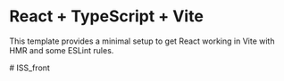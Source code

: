 # React + TypeScript + Vite

This template provides a minimal setup to get React working in Vite with HMR and some ESLint rules.


#   I S S _ f r o n t 
 
 
